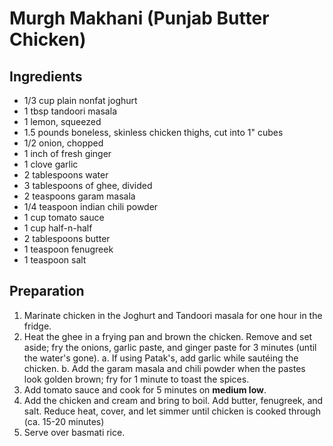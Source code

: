 # Murgh Makhani (Punjab Butter Chicken)

## Ingredients

- 1/3 cup plain nonfat joghurt
- 1 tbsp tandoori masala
- 1 lemon, squeezed
- 1.5 pounds boneless, skinless chicken thighs, cut into 1" cubes
- 1/2 onion, chopped
- 1 inch of fresh ginger
- 1 clove garlic
- 2 tablespoons water
- 3 tablespoons of ghee, divided
- 2 teaspoons garam masala
- 1/4 teaspoon indian chili powder
- 1 cup tomato sauce
- 1 cup half-n-half
- 2 tablespoons butter
- 1 teaspoon fenugreek
- 1 teaspoon salt

## Preparation

1. Marinate chicken in the Joghurt and Tandoori masala for one hour in the fridge.
2. Heat the ghee in a frying pan and brown the chicken. Remove and set aside; fry the onions, garlic paste, and ginger paste for 3 minutes (until the water's gone).
    a. If using Patak's, add garlic while sautéing the chicken.
    b. Add the garam masala and chili powder when the pastes look golden brown; fry for 1 minute to toast the spices.
3. Add tomato sauce and cook for 5 minutes on **medium low**.
4. Add the chicken and cream and bring to boil. Add butter, fenugreek, and salt. Reduce heat, cover, and let simmer until chicken is cooked through (ca. 15-20 minutes)
5. Serve over basmati rice.
